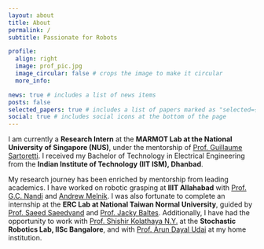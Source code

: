 ```yaml
---
layout: about
title: About
permalink: /
subtitle: Passionate for Robots

profile:
  align: right
  image: prof_pic.jpg
  image_circular: false # crops the image to make it circular
  more_info:

news: true # includes a list of news items
posts: false
selected_papers: true # includes a list of papers marked as "selected={true}"
social: true # includes social icons at the bottom of the page
---
```

I am currently a **Research Intern** at the **MARMOT Lab at the National University of Singapore (NUS)**, under the mentorship of [Prof. Guillaume Sartoretti](https://marmotlab.org/bio.html). I received my Bachelor of Technology in Electrical Engineering from the **Indian Institute of Technology (IIT ISM), Dhanbad**.

My research journey has been enriched by mentorship from leading academics. I have worked on robotic grasping at **IIIT Allahabad** with [Prof. G.C. Nandi](https://robita.iiita.ac.in/pgcn.php) and [Andrew Melnik](https://scholar.google.com/citations?user=6tiiQtgAAAAJ&hl=en). I was also fortunate to complete an internship at the **ERC Lab at National Taiwan Normal University**, guided by [Prof. Saeed Saeedvand](https://scholar.google.com/citations?user=Ljf3pYgAAAAJ&hl=en) and [Prof. Jacky Baltes](https://scholar.google.com.tw/citations?user=557QR3kAAAAJ&hl=en). Additionally, I have had the opportunity to work with [Prof. Shishir Kolathaya N.Y.](https://www.shishirny.com/) at the **Stochastic Robotics Lab, IISc Bangalore**, and with [Prof. Arun Dayal Udai](https://scholar.google.com/citations?user=T1LKSLwAAAAJ&hl=en) at my home institution.

